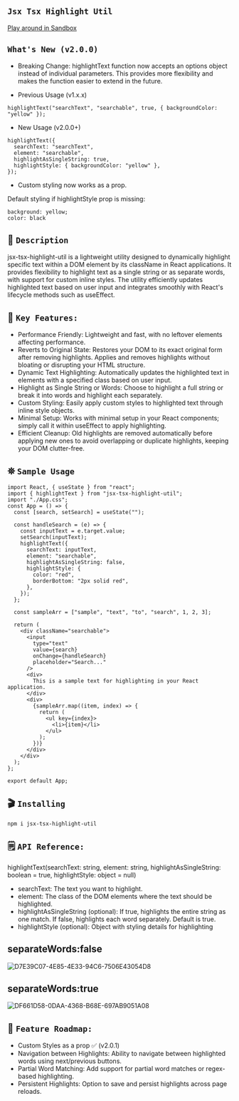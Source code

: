 ## `Jsx Tsx Highlight Util`

[Play around in Sandbox](https://codesandbox.io/p/sandbox/highlight-util-sample-n5zy89)

## `What's New (v2.0.0)`

- Breaking Change: highlightText function now accepts an options object instead of individual parameters. This provides more flexibility and makes the function easier to extend in the future.

- Previous Usage (v1.x.x)

```
highlightText("searchText", "searchable", true, { backgroundColor: "yellow" });
```

- New Usage (v2.0.0+)

```
highlightText({
  searchText: "searchText",
  element: "searchable",
  highlightAsSingleString: true,
  highlightStyle: { backgroundColor: "yellow" },
});
```

- Custom styling now works as a prop.

Default styling if highlightStyle prop is missing:

```
background: yellow;
color: black
```

## 📝 `Description`

jsx-tsx-highlight-util is a lightweight utility designed to dynamically highlight specific text within a DOM element by its className in React applications. It provides flexibility to highlight text as a single string or as separate words, with support for custom inline styles. The utility efficiently updates highlighted text based on user input and integrates smoothly with React's lifecycle methods such as useEffect.

## 🔑 `Key Features:`

- Performance Friendly: Lightweight and fast, with no leftover elements affecting performance.
- Reverts to Original State: Restores your DOM to its exact original form after removing highlights. Applies and removes highlights without bloating or disrupting your HTML structure.
- Dynamic Text Highlighting: Automatically updates the highlighted text in elements with a specified class based on user input.
- Highlight as Single String or Words: Choose to highlight a full string or break it into words and highlight each separately.
- Custom Styling: Easily apply custom styles to highlighted text through inline style objects.
- Minimal Setup: Works with minimal setup in your React components; simply call it within useEffect to apply highlighting.
- Efficient Cleanup: Old highlights are removed automatically before applying new ones to avoid overlapping or duplicate highlights, keeping your DOM clutter-free.

## ⛯ `Sample Usage`

```
import React, { useState } from "react";
import { highlightText } from "jsx-tsx-highlight-util";
import "./App.css";
const App = () => {
  const [search, setSearch] = useState("");

  const handleSearch = (e) => {
    const inputText = e.target.value;
    setSearch(inputText);
    highlightText({
      searchText: inputText,
      element: "searchable",
      highlightAsSingleString: false,
      highlightStyle: {
        color: "red",
        borderBottom: "2px solid red",
      },
    });
  };

  const sampleArr = ["sample", "text", "to", "search", 1, 2, 3];

  return (
    <div className="searchable">
      <input
        type="text"
        value={search}
        onChange={handleSearch}
        placeholder="Search..."
      />
      <div>
        This is a sample text for highlighting in your React application.
      </div>
      <div>
        {sampleArr.map((item, index) => {
          return (
            <ul key={index}>
              <li>{item}</li>
            </ul>
          );
        })}
      </div>
    </div>
  );
};

export default App;
```

## 🎬 `Installing`

```
npm i jsx-tsx-highlight-util
```

## 🗒️ `API Reference:`

highlightText(searchText: string, element: string, highlightAsSingleString: boolean = true, highlightStyle: object = null)

- searchText: The text you want to highlight.
- element: The class of the DOM elements where the text should be highlighted.
- highlightAsSingleString (optional): If true, highlights the entire string as one match. If false, highlights each word separately. Default is true.
- highlightStyle (optional): Object with styling details for highlighting

## separateWords:false

![D7E39C07-4E85-4E33-94C6-7506E43054D8](https://github.com/user-attachments/assets/335bc5c9-fbe8-4eb4-9b99-acad55c5831b)

## separateWords:true

![DF661D58-0DAA-4368-B68E-697AB9051A08](https://github.com/user-attachments/assets/6942f379-7234-4b34-952d-93a160a92ad5)

## 🔮 `Feature Roadmap:`

- Custom Styles as a prop ✅ (v2.0.1)
- Navigation between Highlights: Ability to navigate between highlighted words using next/previous buttons.
- Partial Word Matching: Add support for partial word matches or regex-based highlighting.
- Persistent Highlights: Option to save and persist highlights across page reloads.
